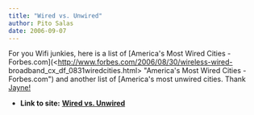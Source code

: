 ```yaml
---
title: "Wired vs. Unwired"
author: Pito Salas
date: 2006-09-07
---
```


For you Wifi junkies, here is a list of [America's Most Wired Cities -
Forbes.com](<http://www.forbes.com/2006/08/30/wireless-wired-
broadband_cx_df_0831wiredcities.html> "America's Most Wired Cities -
Forbes.com") and another list of [America's most unwired cities. Thank
[Jayne!](<http://www.wiffiti.com/txtoutloud/?p=61>)


* **Link to site:** **[Wired vs. Unwired](None)**
